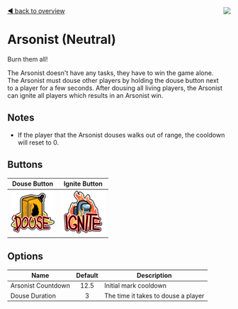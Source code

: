 [:arrow_backward: back to overview](https://github.com/laicosvk/theepicroles "back to overview")
<img align="right" height="250" src="#"/>

# Arsonist (Neutral)
Burn them all!

The Arsonist doesn't have any tasks, they have to win the game alone.
The Arsonist must douse other players by holding the douse button next to a player for a few seconds.
After dousing all living players, the Arsonist can ignite all players which results in an Arsonist win.

## Notes
- If the player that the Arsonist douses walks out of range, the cooldown will reset to 0.

## Buttons
| Douse Button | Ignite Button |
| :------------: | :------------: |
|<img width="100" height="100" src="../../TheEpicRoles/Resources/DouseButton.png"/>|<img width="100" height="100" src="../../TheEpicRoles/Resources/IgniteButton.png"/>|

## Options
| Name | Default | Description |
| --- | :---: | --- |
| Arsonist Countdown | 12.5 | Initial mark cooldown |
| Douse Duration | 3 | The time it takes to douse a player |